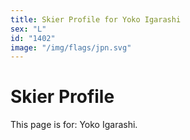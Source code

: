 ```yaml
---
title: Skier Profile for Yoko Igarashi
sex: "L"
id: "1402"
image: "/img/flags/jpn.svg" 
---
```


# Skier Profile

This page is for: Yoko Igarashi.
    